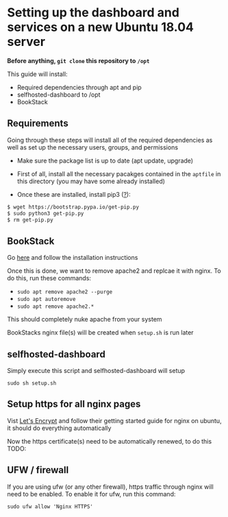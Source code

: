 # Setting up the dashboard and services on a new Ubuntu 18.04 server

**Before anything, `git clone` this repository to `/opt`**

This guide will install:
 - Required dependencies through apt and pip
 - selfhosted-dashboard to /opt
 - BookStack

## Requirements

Going through these steps will install all of the required dependencies as well
as set up the necessary users, groups, and permissions

 - Make sure the package list is up to date (apt update, upgrade)

 - First of all, install all the necessary pacakges contained in the `aptfile` in
this directory (you may have some already installed)

 - Once these are installed, install pip3 ([?](https://pip.pypa.io/en/stable/installing/)):

```bash
$ wget https://bootstrap.pypa.io/get-pip.py
$ sudo python3 get-pip.py
$ rm get-pip.py
```

## BookStack

Go [here](https://www.bookstackapp.com/docs/admin/installation/#ubuntu-1804) and
follow the installation instructions

Once this is done, we want to remove apache2 and replcae it with nginx. To do
this, run these commands:

 - `sudo apt remove apache2 --purge`
 - `sudo apt autoremove`
 - `sudo apt remove apache2.*`

This should completely nuke apache from your system

BookStacks nginx file(s) will be created when `setup.sh` is run later

## selfhosted-dashboard

Simply execute this script and selfhosted-dashboard will setup

`sudo sh setup.sh`

## Setup https for all nginx pages

Vist [Let's Encrypt](https://letsencrypt.org/) and follow their getting started
guide for nginx on ubuntu, it should do everything automatically

Now the https certificate(s) need to be automatically renewed, to do this TODO:

## UFW / firewall

If you are using ufw (or any other firewall), https traffic through nginx will
need to be enabled. To enable it for ufw, run this command:

`sudo ufw allow 'Nginx HTTPS'`
